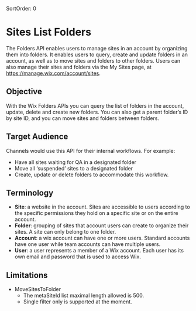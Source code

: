 SortOrder: 0
# Sites List Folders

The Folders API enables users to manage sites in an account by organizing them into folders. It enables users to query, create and update folders in an account, as well as to move sites and folders to other folders.
Users can also manage their sites and folders via the My Sites page, at https://manage.wix.com/account/sites.

## Objective
With the Wix Folders APIs you can query the list of folders in the account, update, delete and create new folders. 
You can also get a parent folder’s ID by site ID, and you can move sites and folders between folders.

## Target Audience
Channels would use this API for their internal workflows. For example:
- Have all sites waiting for QA in a designated folder
- Move all ‘suspended’ sites to a designated folder
- Create, update or delete folders to accommodate this workflow.

## Terminology
* **Site**:  a website in the account. Sites are accessible to users according to the specific permissions they hold on a specific site or on the entire account.
* **Folder**: grouping of sites that account users can create to organize their sites. A site can only belong to one folder.
* **Account**: a wix account can have one or more users. Standard accounts have one user while team accounts can have multiple users.
* **User**: a user represents a member of a Wix account. Each user has its own email and password that is used to access Wix.

## Limitations
* MoveSitesToFolder 
  * The metaSiteId list maximal length allowed is 500.
  * Single filter only is supported at the moment.